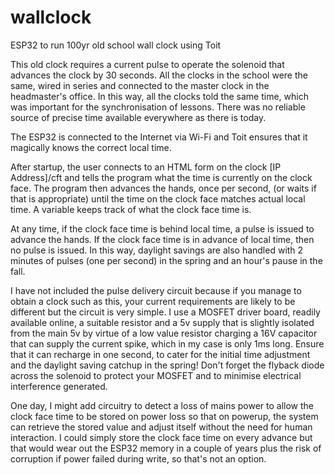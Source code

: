 # wallclock
ESP32 to run 100yr old school wall clock using Toit

This old clock requires a current pulse to operate the solenoid that advances the clock by 30 seconds. 
All the clocks in the school were the same, wired in series and connected to the master clock in the headmaster's office. In this way, all the clocks told the same time, which was important for the synchronisation of lessons. There was no reliable source of precise time available everywhere as there is today.

The ESP32 is connected to the Internet via Wi-Fi and Toit ensures that it magically knows the correct local time.

After startup, the user connects to an HTML form on the clock [IP Address]/cft and tells the program what the time is currently on the clock face. The program then advances the hands, once per second, (or waits if that is appropriate) until the time on the clock face matches actual local time. A variable keeps track of what the clock face time is.

At any time, if the clock face time is behind local time, a pulse is issued to advance the hands. If the clock face time is in advance of local time, then no pulse is issued. In this way, daylight savings are also handled with 2 minutes of pulses (one per second) in the spring and an hour's pause in the fall.

I have not included the pulse delivery circuit because if you manage to obtain a clock such as this, your current requirements are likely to be different but the circuit is very simple. I use a MOSFET driver board, readily available online, a suitable resistor and a 5v supply that is slightly isolated from the main 5v by virtue of a low value resistor charging a 16V capacitor that can supply the current spike, which in my case is only 1ms long. Ensure that it can recharge in one second, to cater for the initial time adjustment and the daylight saving catchup in the spring! Don't forget the flyback diode across the solenoid to protect your MOSFET and to minimise electrical interference generated.

One day, I might add circuitry to detect a loss of mains power to allow the clock face time to be stored on power loss so that on powerup, the system can retrieve the stored value and adjust itself without the need for human interaction. I could simply store the clock face time on every advance but that would wear out the ESP32 memory in a couple of years plus the risk of corruption if power failed during write, so that's not an option.
